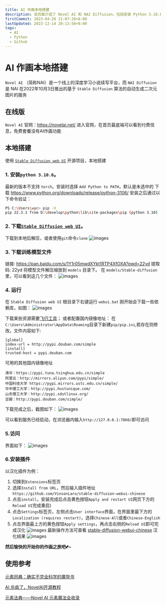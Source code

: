 ```yaml
---
title: AI 作画本地搭建
description: 该页面介绍了 Novel AI 和 NAI Diffusion，包括安装 Python 3.10.6、下载训练模型文件、运行 Stable Diffusion web UI 的步骤，以及配置国内镜像地址的方法。页面还提供了相关链接和截图，帮助用户顺利启动服务并开始使用 AI 作画功能
firstCommit: 2023-04-28 21:07:26+8:00
lastUpdated: 2023-12-14 20:13:56+8:00
tags:
  - AI
  - Python
  - Github
---
```


# AI 作画本地搭建

`Novel AI` （简称NAI）是一个线上的深度学习小说续写平台，而 `NAI Diffusion` 是 NAI 在2022年10月3日推出的基于 `Stable Diffusion` 算法的自动生成二次元图片的服务

## 在线版

`Novel AI` 官网：https://novelai.net/
进入官网，在首页最底端可以看到付费信息，免费套餐没有AI作画功能

## 本地搭建

使用 [`Stable Diffusion web UI`](https://github.com/AUTOMATIC1111/stable-diffusion-webui) 开源项目，本地搭建

### 1. 安装`python 3.10.6`。

最新的版本不支持 `torch`。安装时选择 `Add Python to PATH`，默认是未选中的
下载 https://www.python.org/downloads/release/python-3106/
安装之后通过以下命令验证：

```sh
PS C:\Users\wyc> pip -V
pip 22.3.1 from D:\develop\python\lib\site-packages\pip (python 3.10)
```

### 2. 下载[`Stable Diffusion web UI`](https://github.com/AUTOMATIC1111/stable-diffusion-webui)。

下载到本地后解压，或者使用`git`命令`clone`
![images](https://www.helloimg.com/i/2025/01/02/677608d1721b7.png)

### 3. 下载训练模型文件

链接: https://pan.baidu.com/s/1Y1r05mwdXYkt1RTP4XfOXA?pwd=22yd 提取码: 22yd
将模型文件解压缩放到 `models` 目录下。
在 `models/Stable-diffusion` 里，可以看到这几个文件：
![images](https://www.helloimg.com/i/2025/01/02/677608d07576d.png)

### 4. 运行

在 `Stable Diffusion web UI` 根目录下右键运行 `webui.bat`
刚开始会下载一些依赖库，如图：
![images](https://www.helloimg.com/i/2025/01/02/677608d0aa882.png)

下载某些资源需要[飞行工具](https://weizwz.com/posts/18a50dc4.html)；
或者配置国内镜像地址：
在`C:\Users\Administrator\AppData\Roaming`目录下新建`pip/pip.ini`,若存在则修改。文件内容如下:

```text
[global]
index-url = http://pypi.douban.com/simple
[install]
trusted-host = pypi.douban.com
```

可用的其他国内镜像地址

```text
清华：https://pypi.tuna.tsinghua.edu.cn/simple
阿里云：http://mirrors.aliyun.com/pypi/simple/
中国科技大学 https://pypi.mirrors.ustc.edu.cn/simple/
华中理工大学：http://pypi.hustunique.com/
山东理工大学：http://pypi.sdutlinux.org/
豆瓣：http://pypi.douban.com/simple/
```

下载完成之后，截图如下：
![images](https://www.helloimg.com/i/2025/01/02/677608d107077.png)

可以看到服务已经启动，在浏览器内输入`http://127.0.0.1:7860/`即可访问

### 5.访问

界面如下：
![images](https://www.helloimg.com/i/2025/01/02/677608d1db1d6.png)

### 6.安装插件

以汉化插件为例：

1. 切换到`Extensions`标签页
2. 选择`Install from URL`，然后输入插件地址`https://github.com/VinsonLaro/stable-diffusion-webui-chinese`
3. 点击`install`，安装完成后点击黄色按钮`Apply and restart UI`网页下方的`Reload UI`完成重启)
4. 点击`Settings`标签页，左侧点击`User interface`界面，在界面里最下方的`Localization (requires restart)`，选择`Chinese-All`或者`Chinese-English`
5. 点击界面最上方的黄色按钮`Apply settings`，再点击右侧的`Reload UI`即可完成汉化
   ![images](https://www.helloimg.com/i/2025/01/02/677608d0a9a4e.png)
   最新操作方法可查看 [stable-diffusion-webui-chinese](https://github.com/VinsonLaro/stable-diffusion-webui-chinese)
   汉化结果
   ![images](https://www.helloimg.com/i/2025/01/02/677608d4324ba.png)

**然后愉快的开始你的作画之旅吧💕~**

## 使用参考

[元素同典：确实不完全科学的魔导书](https://docs.qq.com/doc/DWFdSTHJtQWRzYk9k?&u=dab779abfaba4bf6a907580f3d00f90f)

[AI 杀疯了，NovelAI开源教程](https://zhuanlan.zhihu.com/p/575353301)

[元素法典——Novel AI 元素魔法全收录](https://docs.qq.com/doc/DWHl3am5Zb05QbGVs?&u=dab779abfaba4bf6a907580f3d00f90f)
